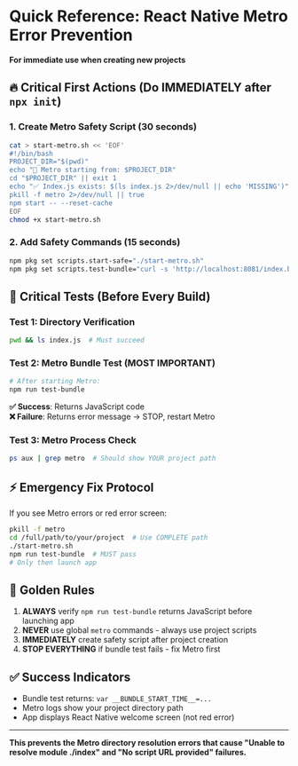 # Quick Reference: React Native Metro Error Prevention

**For immediate use when creating new projects**

## 🔥 Critical First Actions (Do IMMEDIATELY after `npx init`)

### 1. Create Metro Safety Script (30 seconds)

```bash
cat > start-metro.sh << 'EOF'
#!/bin/bash
PROJECT_DIR="$(pwd)"
echo "🚀 Metro starting from: $PROJECT_DIR"
cd "$PROJECT_DIR" || exit 1
echo "✅ Index.js exists: $(ls index.js 2>/dev/null || echo 'MISSING')"
pkill -f metro 2>/dev/null || true
npm start -- --reset-cache
EOF
chmod +x start-metro.sh
```

### 2. Add Safety Commands (15 seconds)

```bash
npm pkg set scripts.start-safe="./start-metro.sh"
npm pkg set scripts.test-bundle="curl -s 'http://localhost:8081/index.bundle?platform=ios' | head -2"
```

## 🚨 Critical Tests (Before Every Build)

### Test 1: Directory Verification

```bash
pwd && ls index.js  # Must succeed
```

### Test 2: Metro Bundle Test (MOST IMPORTANT)

```bash
# After starting Metro:
npm run test-bundle
```

**✅ Success**: Returns JavaScript code\
**❌ Failure**: Returns error message → STOP, restart Metro

### Test 3: Metro Process Check

```bash
ps aux | grep metro  # Should show YOUR project path
```

## ⚡ Emergency Fix Protocol

If you see Metro errors or red error screen:

```bash
pkill -f metro
cd /full/path/to/your/project  # Use COMPLETE path
./start-metro.sh
npm run test-bundle  # MUST pass
# Only then launch app
```

## 🎯 Golden Rules

1. **ALWAYS** verify `npm run test-bundle` returns JavaScript before launching
   app
2. **NEVER** use global `metro` commands - always use project scripts
3. **IMMEDIATELY** create safety script after project creation
4. **STOP EVERYTHING** if bundle test fails - fix Metro first

## ✅ Success Indicators

- Bundle test returns: `var __BUNDLE_START_TIME__=...`
- Metro logs show your project directory path
- App displays React Native welcome screen (not red error)

---

**This prevents the Metro directory resolution errors that cause "Unable to
resolve module ./index" and "No script URL provided" failures.**
